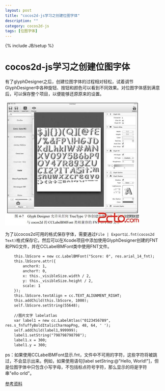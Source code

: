 ```yaml
---
layout: post
title: "cocos2d-js学习之创建位图字体"
description: ""
category: cocos2d-js
tags: [位图字体]
---
```

{% include JB/setup %}

cocos2d-js学习之创建位图字体
===================

有了glyphDesigner之后，创建位图字体的过程相对轻松，试着调节GlyphDesigner中各种旋钮、按钮和颜色可以看到不同效果。对位图字体感到满意后，可以保存整个项目，以便能够还原原来的设置。

![截图][1]
  
为了以cocos2d可用的格式保存字体，需要通过`File | Export以.fnt(cocos2d Text)`格式保存它。然后可以在Xcode项目中添加使用GlyphDesigner创建的FNT和PNG文件，并在CCLabelBMFont类中使用FNT文件。


        this.lbScore = new cc.LabelBMFont("Score: 0", res.arial_14_fnt);
        this.lbScore.attr({
            anchorX: 1,
            anchorY: 0,
            x: this._visibleSize.width / 2,
            y: this._visibleSize.height / 2,
            scale: 1
        });
        this.lbScore.textAlign = cc.TEXT_ALIGNMENT_RIGHT;
        this.addChild(this.lbScore, 1000);
        self.lbScore.setString(55648);
        
        //图片文字 labelatlas
        var label1 = new cc.LabelAtlas("0123456789", res.s_fnTuffyBoldItalicCharmapPng, 48, 64, ' ');
        self.addChild(label1,999999);
        label1.setString("798798798798");
        label1.x = 300;
        label1.y = 300;

ps：如果使用CCLabelBMFont显示.fnt，文件中不可用的字符，这些字符将被跳过，不会显示出来。例如，如果使用语句[label setString:@"Hello, World!"]，但是位图字体中只包含小写字母，不包括标点符号字符，那么显示的将是字符串"ello orld"。

[参考资料][2]

  [1]: https://github.com/sanyuancap/sanyuancap.github.com/blob/master/assets/blogImg/glyphDesigner.jpg?raw=true
  [2]: http://book.2cto.com/201210/6610.html
